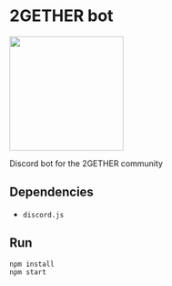 # 2GETHER bot

<img src="https://discordapp.com/assets/e4923594e694a21542a489471ecffa50.svg" width="200" />

Discord bot for the 2GETHER community

## Dependencies

- `discord.js`

## Run

```
npm install
npm start
```
